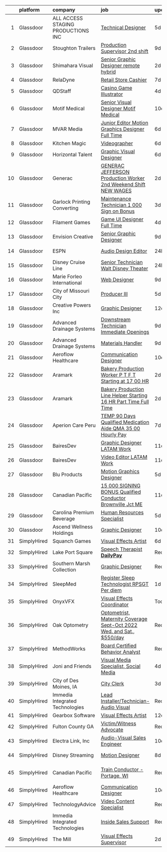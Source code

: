 

|    | platform    | company                              | job                                                                                                                                                                                                                                                                                                                                                                                                                                                                                                                                                                                                                                                                                                                                                                                                                                                                                                                                                                                                                                                                                                                                                                                                                                                                                                                                                                                                                                | update_time   | location                 |
|---:|:------------|:-------------------------------------|:-----------------------------------------------------------------------------------------------------------------------------------------------------------------------------------------------------------------------------------------------------------------------------------------------------------------------------------------------------------------------------------------------------------------------------------------------------------------------------------------------------------------------------------------------------------------------------------------------------------------------------------------------------------------------------------------------------------------------------------------------------------------------------------------------------------------------------------------------------------------------------------------------------------------------------------------------------------------------------------------------------------------------------------------------------------------------------------------------------------------------------------------------------------------------------------------------------------------------------------------------------------------------------------------------------------------------------------------------------------------------------------------------------------------------------------|:--------------|:-------------------------|
|  1 | Glassdoor   | ALL ACCESS STAGING   PRODUCTIONS INC | [Technical Designer](https://www.glassdoor.com/partner/jobListing.htm?pos=104&ao=1110586&s=58&guid=000001815bdbd01c9b46c7a926667fdc&src=GD_JOB_AD&t=SR&vt=w&ea=1&cs=1_3313460a&cb=1655103541662&jobListingId=1007923845248&cpc=BE7ED86EB2F099E4&jrtk=3-0-1g5dtnk20r0r7801-1g5dtnk2dr16n800-c15cd2ab2cf42f39--6NYlbfkN0B8i-Q52tLLmhJFBw0xp-Z8vrWSenSoSKMgZAUScF2QFMuNvwogUOAVnXVk6x4Yex56awKX8LwH87a6mlxw6hgK1cl_DIuWwPAeL8w3s6-YyhL7mohcwaTOZN3roZnGqcEn_QBQbDMl490bv-RE1Z0h1A0kFAWOdR2Ec0ax8jhN1B82yblsnwg8lvrW_0xbk8GBTPjUwlrtWAsVR6cokVXa5quBnhvGAKMssGmLAnf-6YnGTCgwFKbiVirqJlLV91WhfgJX5SpMhyTKf6VBT-f3gH0lk3XaKdvr3sj1LCkCr-_gXdYnaHy5zG4D1nbhTAL5deumL0vZ_f62JctxOCVmEIBlmUmTjPmx3gPOMfmxmwqssFEAFu2vp5LIs3lsIeE6K7vpX0Jx9LV5zJjoV2gJnWS3JRRITd-xQEaukdZjZn7scHIpFXmjY88LauDXDJ0Dps3NO3hk1NZ-EaH9bCE9cT_lIIgPLKxfz-06sNnYw0hVb-VKCtwi8oPqbmMEUi64gcxUCk_rPZGYRFTg-Dpz)                                                                                                                                                                                                                                                                                                                                                                                                                                                                                                                                                      | 5d            | Torrance, CA             |
|  2 | Glassdoor   | Stoughton Trailers                   | [Production Supervisor   2nd shift](https://www.glassdoor.com/partner/jobListing.htm?pos=108&ao=1110586&s=58&guid=000001815bdbd01c9b46c7a926667fdc&src=GD_JOB_AD&t=SR&vt=w&cs=1_bc0a1971&cb=1655103541663&jobListingId=1007917215552&cpc=A864F1C783A2F1C4&jrtk=3-0-1g5dtnk20r0r7801-1g5dtnk2dr16n800-affe851b7b2af377--6NYlbfkN0D1TJr5meDMkP3Bi33VA7OKLoXiQT1iQqpfs-Nk73zo3U99u3_wlF7qHwXX-RxWuA5ZKge7LL-7qrlS1H6AZS6Lbja8edIh8OO-v0WRRe0M4hFp6Wbz8KFazaRDd4aGezeSesn9FnQP_G41gxzKQcyRObx8kwNT10fjtONfLZUPVNwoLbelQeYvIzBKrWOH4nXtpw3yeocGa3fDkuAQ0Lm94e7ZlLlfSvvt3iLFYzSE2nl-b5D86EyTNN0DgC-Rrt0vsz53CgUMZcr537ZraObsuM_IWXwnd95ZHpbmqC0C1Qs359GvrX02LUMeyxN4AnehmCoGr_3xMFiAHi12woOfbJ9friCttg6wYc5E8NOtugzUxswRgRNC_6piqi0Z4SMJo3Ocmor4HQXfu9T5JrHEXZTOa9JNBs1WTK1yMEiZ6fUMSinfuxw1afAIhfy_SziNgBW3GNuL_Orwmn4UqrKxo8aaekjg_aAOptds9M_fgLjN3eWqSIdrgNkKaHDdr50%3D)                                                                                                                                                                                                                                                                                                                                                                                                                                                                                                                                                              | 9d            | Evansville, WI           |
|  3 | Glassdoor   | Shimahara Visual                     | [Senior Graphic Designer  remote hybrid ](https://www.glassdoor.com/partner/jobListing.htm?pos=114&ao=1110586&s=58&guid=000001815bdbd01c9b46c7a926667fdc&src=GD_JOB_AD&t=SR&vt=w&ea=1&cs=1_ff238b62&cb=1655103541664&jobListingId=1007932148296&cpc=81AAE51C33FDE227&jrtk=3-0-1g5dtnk20r0r7801-1g5dtnk2dr16n800-49a58d369f671577--6NYlbfkN0CHpSnjIPxMtekS58WZl5Olhjo2iWL5RjE_Boe0ccr3FpZkwzxCry1aE2G4nk0ZMIYr3OYl6MMsub_rg9GcZMuI314SduP9MPodmfqBol9nM-I2YtRZ8gGbJtEy9J-aDSNTB_nXGaxkMDroIVKZPam4CL4JE9C1g-ICNPx_3ttTKox0ZtUXDs_9jLA4qm5J1lcinQvGDVaGaN0wkwfAoufA70ENzVAGDMP0o_mMNr2f5m10Ccudf34NfNjtZPZ6DalR0a9q2fVOGdRRfdBqnW-ikw21lOQDrgm7Y5ZFK0xCHCBdfb-l8fST-aEh7-NNiQGHaI3aa16XMULbeDb16XrXAa3J1e5q_ElBL3IIQ0X9HwlfplwGBNkWMXIfgJ-nQLKpTVlsFK0n7q9g-LaUd22F3a8PfNPs7WP_bwpGv-qhylkKOeXMoqK31UJc7UtYprjOCZi5iWe-KFpTYVmFHNL0YhZ5u5foBPClDFCOli99TYMuKnWpBvs320id8CQEcMkTp-2vQ1KF8ghltFufi1Fi)                                                                                                                                                                                                                                                                                                                                                                                                                                                                                                                                 | 2d            | Los Angeles, CA          |
|  4 | Glassdoor   | RelaDyne                             | [Retail Store Cashier](https://www.glassdoor.com/partner/jobListing.htm?pos=118&ao=1110586&s=58&guid=000001815bdbd01c9b46c7a926667fdc&src=GD_JOB_AD&t=SR&vt=w&cs=1_1666f1a7&cb=1655103541664&jobListingId=1007918317459&cpc=451933188B21919D&jrtk=3-0-1g5dtnk20r0r7801-1g5dtnk2dr16n800-0c529a6858077a94--6NYlbfkN0A72-8lX7zhyQqvAwBLSO_TxQLukvLk7KAx6eFUkC_MtoEilPZ5_ieTAdR2Gv_Od-wSBIilmRxdKJaqxXxSDEP15OtNTGozV_tuVEXJGHwpuE_ROu7kZE6V3h0dl3j82cVYrg3DepSxsP9m81T3js9coF1pUY3XpPD3dxlOsk2Mmn1NJY8WEQzirIiuo2TtiDwx7-UWJr1jKI1R6Ii968PhbdrcEOd9ImE5srpFXczPUTt7hrBUhgOP2LcJOZe9ikgj1FLPNpR-rwZG77jO8IIF-8csanT6hqiDRJ75KfX6k4Et6jMtTB5I-632UNe69RBKt4m5BGhJlW23eWj01eem7fBxdtF-jobT1rDKbqv8fSORAVjp1TP4Vs0hCiYWp8IJaaTI82-ciX-GtYTmEzZBMgQYZSRHOHu6T-qyaOFJN7bijA7YP4h6MlhGLv_TctoxPvUGhHk80OtKyge33Q6cY8LzZhYwlqPOIgsjvxc3EzJwqegFTjW2JQI3S722-HiHZ18Emxf0A8BgIpVqDk1PPPJqV8iHJlK_UWCRmbfLxYaRpZA2lPxa)                                                                                                                                                                                                                                                                                                                                                                                                                                                                                                                         | 7d            | Delta, UT                |
|  5 | Glassdoor   | QDStaff                              | [Casino Game Illustrator](https://www.glassdoor.com/partner/jobListing.htm?pos=119&ao=1110586&s=58&guid=000001815bdbd01c9b46c7a926667fdc&src=GD_JOB_AD&t=SR&vt=w&ea=1&cs=1_079f5dd5&cb=1655103541665&jobListingId=1007925681459&cpc=FAE5E775D180B2FB&jrtk=3-0-1g5dtnk20r0r7801-1g5dtnk2dr16n800-e63c32287e53ef2b--6NYlbfkN0BK9GXDcakwdiqmeo8o-2GvkYnmPkq7xevAHdeF_847qgEqLohpJSeR2Dnm78J3U8H8O3cWcofIO70AJcWixlFJnvFYf4giE1fFFkwuS-1hvwGaV5KleI9pdBv521xfIEloftKi1RxKA_cOAC25heA2F6bp6_LjfMi_nyHahfMOHPtmaYXwDkdkO78ZlYz2M-9u8XfPevFE-IxTcMv3Azl1t2dce8BALTnIKjVPgKyoLvYn4Luiue_porIKBfWXU_WLPt13fChb4dRxmsLaqUG6PQbw_Q4YlYAhHnE6YzpPEDVCtJP3VnR9gVRIaJDMhKkwweW20XnxK0BbUwOP84cvLEbVmv-8kq401WbH9LE8rj8oadLWC1IWv1lJ2LvSaU5bgwNmc292ptmicvWngzkPo5qTt0XzHid4cRq_V-lr_YWC2Dqsr73lyeXpytV-N5B4dTudR-S_BayidxQV_So5G1iViMg7ZMre4ZgaM9PBUg%3D%3D)                                                                                                                                                                                                                                                                                                                                                                                                                                                                                                                                                                                     | 4d            | Escondido, CA            |
|  6 | Glassdoor   | Motif Medical                        | [Senior Visual Designer   Motif Medical](https://www.glassdoor.com/partner/jobListing.htm?pos=102&ao=1110586&s=58&guid=000001815bdbd01c9b46c7a926667fdc&src=GD_JOB_AD&t=SR&vt=w&ea=1&cs=1_ec31fb0a&cb=1655103541662&jobListingId=1007913880227&cpc=7EF4045EBFF25D00&jrtk=3-0-1g5dtnk20r0r7801-1g5dtnk2dr16n800-59144bfb42a1ffd4--6NYlbfkN0BZhyM__g-MJpR_k2NRwi4kLvT2eM2Ld3-Ltk3-h7qf5HdkFETVgTrfvWgcggUxq8DCFHAm5tBn5Dxcl6e3t7y3Qtqg_6tH6umGNA_J0BTz911dRN7Tpc-cenVnASCl2Q5R59ek0UCie1dTPy9KYmbtZa_hQFIy8wfu_dOXnAK-Pa_zZsrfVzvKY57K-xpwhwYwh5t6E-6gweTU5YziLQAkyqkZnUzv5fRBMpDJlwBqvAhqzT3lgvhKWR2mmSuPTWaXsykxiEaJ1LGKEwOn43APQQCu4UadHakC7GjM1MO0l8KhzCnahSUH6yW7CdIjm4_QH-ToywxcteGzjR31Z1CmcFw3H75O5LfYH6GsjVzQUWA5ZLwpWZbPSbk19NvQZhv6xZZ3q_5U6uFSbVfcfmImbEgZq-ifWiY7mTntrmjaJ5LQCfrQC1xtgRJ1chrqiJSVftS1TfVySR2Rpr1ngHz84AktHD6TK_SE7PRtC4wKWx9tEWmt4lxgWEiy3T7CGBEby2gdqzXfnoCdQ-Rx8TRrKGbalbVvH-hZnjhgIXgdfA%3D%3D)                                                                                                                                                                                                                                                                                                                                                                                                                                                                                                      | 10d           | Asheville, NC            |
|  7 | Glassdoor   | MVAR Media                           | [Junior Editor Motion Graphics Designer  Full Time ](https://www.glassdoor.com/partner/jobListing.htm?pos=107&ao=1110586&s=58&guid=000001815bdbd01c9b46c7a926667fdc&src=GD_JOB_AD&t=SR&vt=w&ea=1&cs=1_644e25d3&cb=1655103541663&jobListingId=1007920709983&cpc=C433947A107EB3A8&jrtk=3-0-1g5dtnk20r0r7801-1g5dtnk2dr16n800-94afcaee5752e65d--6NYlbfkN0DdNONLqhA8z6QrX6vw37qu8cGScUjPKwqVQr3YAsb4-1kF9zPio8EJhw9oPIyj1gNVtcJvLBTPuqm-DZjS7lwU-Tw1HXxH8BtZfEsb_z2igyIQ0PiURTAjYsoUuIvPwxw_wT6cK-5H6_o_x_47q-nZsGNWSZQrJcvRXSBO7xXcvAN-sEi_jS2_sjMFhVL_TQhwRky1q2XWCz0KXUPpXQDpMmbW0S0PZezWigLsYYwmojy6mblVd7dFzppkriKEiq3K4ncEiLU0HnclHEC1Q14AXy1MpcWmRNhQpsh419KY9ei72yF8q3ClLXJxX7YfaL8cGmjGSvbAMFpuSKaToaKSVZI7_DSdVWvZs6qW53RsAT8rHeR_xbsX52RXzTyyCht11HdsaAjhbwqU_MFkf8cANm6nhcshPhZDPr6S4hzedJo9Zti_5USp6hAkrrFHo7_H-HQLp0xIlXaWGdqDDONyTaRD3zRuK9IBp6OHdruN-SflZqU8zcCd-hN0wvrj_PtASIAtqH389KVa5JlWjYnFKRd2T3NuupaiYpXOlEVHhQ%3D%3D)                                                                                                                                                                                                                                                                                                                                                                                                                                                                                          | 6d            | Alexandria, VA           |
|  8 | Glassdoor   | Kitchen Magic                        | [Videographer](https://www.glassdoor.com/partner/jobListing.htm?pos=111&ao=1110586&s=58&guid=000001815bdbd01c9b46c7a926667fdc&src=GD_JOB_AD&t=SR&vt=w&cs=1_863bfad7&cb=1655103541663&jobListingId=1007921386867&cpc=275B60D2C545FCD5&jrtk=3-0-1g5dtnk20r0r7801-1g5dtnk2dr16n800-4a870a8254260489--6NYlbfkN0DdGVrrqTHcOLv5HRRnkNEJ0nB6_EHBIfQYiU_-7nmIdC5MlCG-h4dDn8YUp-giX0TrdnEfbDrn3VyqzfWGYIhbESYeb4eOVh7UFNNrNOMJc_fcE0iFDbdQlKpZEW0hOxY-rjJ8FMaHiihKRjKNfjO7YOVg_dZeZU6xmHErZpYLLs5N56M6ZR7NH5iFqfzdDCCYKGzi55NKzK0xlGIkz3KkuB_o-4Ja349xoZLfJc1ycrRTQx5_bm2JBs0eqloI4xHAiNPw3OT00i1yQuXhTrLGRap71Cr0O2NQKXJD4KcyJdB-TRnAttK2oimV8iCVnLhZ98h4vK6uWByfpgaq0uEXGeavSyxOA2OPIRM3aUEt1G8Jscd5-qFuHYHjEEOtJu6uaMpGoROSAv23dCt1mdLxJluYVLhdUX4MMza6QAniPBtrJB1fiK0FZAbUJOMg28vij3-6KJ2EGJ0zLtsR0QLJSRHSlFQ5bRKHknBiXfpFVA%3D%3D)                                                                                                                                                                                                                                                                                                                                                                                                                                                                                                                                                                                                     | 6d            | Nazareth, PA             |
|  9 | Glassdoor   | Horizontal Talent                    | [Graphic Visual Designer](https://www.glassdoor.com/partner/jobListing.htm?pos=112&ao=1110586&s=58&guid=000001815bdbd01c9b46c7a926667fdc&src=GD_JOB_AD&t=SR&vt=w&cs=1_23a137f3&cb=1655103541663&jobListingId=1007922061666&cpc=8507CEB59E1C6AFB&jrtk=3-0-1g5dtnk20r0r7801-1g5dtnk2dr16n800-c27b316dc7bb0d78--6NYlbfkN0DVLD0NwOQENOe9ZSCJLsOt28qZmO4545ePKxrhyheH8quYXvZ38a0yFLKpQDQrT0z21ENsDsIOgt9-2jipTyWVFXZcmFWIg5QdPLBfGNaf-UHR7HWyUJ1egoL6YhTW-Ugz454wZLma3WljDoq4YCe0WZ9afzGr50q8WnnrHs4QgAEUSZQBpVN3CDuIi78ycUKtE7zq4fT4ZLK7nY8ua9gT29TTqlQbHX9FWJwWRb-Lj4Obg7PVizvif3cYZ9TrSacKcKz6y30nZSkJwRrbgF6WpX-1vPBucK6pOiA2SR8EZRM2nAoTuWZbq--lLh0HCcQfg7XQsoPTCAZm_Ek73KhZX9hNwEhQwsQQkQ9-XyaSfCR_a6zNqGR7kZWiyH2Q1ub6AMUKeGybdEkP2W-BHwCkhj4Eihe6RQ10OHS_3FuEBqXqyxOpHfLDqxwj8s9jfTJCd87FLfybAS4p-eh3a-ADb0c3mbVt3TZ7tPdJlSOq1XyrojU28H-Oq7zP44_HQspoTsrJDX1_wobtTIGpF6spItEdmvPattk7GfmK6ZvBGRMN29OdQdqokuCobNduloTecz8kya9Ioa_KXcdbtPc9RRtYksHUXsHvqy5D_4RTeAlwdUOeRc45QXB0Y9ggw25x-qgblVdXayv8Vjs-__SABMVZEIeqWCfNNgZAYgeeg6WGcye65O7sDdkcaUdXfNPeeREj6xje9LKJ4Pq7fWs-Vc8cHwE6ZL9LleRXYbn6Pg_J8g_6Q9dLN6c-dDdk7Epv3V_3X0pd8OqS6eBEHXt8FxMqgdgP7rxHBffmo5O4GoZFWv4CLZ3Nor_8h10EQXZEsvTFXgl8WO6sScxlMukBR0p4f_odRaPOQ8bzTZ68Sko-F7w1oxfkOBH4j_2Hg4_BzWkjLtPgdwHoE4V20WCJm3BVbJSvYBd4M6fAXZZ61gwjkr9-XnIIIw1qEen-j5Ihux7Tf_3x_Ad3aNs9ROT5)                                                                                      | 6d            | Mounds View, MN          |
| 10 | Glassdoor   | Generac                              | [GENERAC JEFFERSON  Production Worker  2nd   Weekend Shift  NEW WAGES   ](https://www.glassdoor.com/partner/jobListing.htm?pos=130&ao=1110586&s=58&guid=000001815bdbd01c9b46c7a926667fdc&src=GD_JOB_AD&t=SR&vt=w&ea=1&cs=1_dd58a246&cb=1655103541666&jobListingId=1007931590459&cpc=217C45A42544DB93&jrtk=3-0-1g5dtnk20r0r7801-1g5dtnk2dr16n800-5b5772aba153216c--6NYlbfkN0Bw0ZnG8LkKPaI58QVXlpc_AAs-7T0aBLTdykCXOjDEhTLMLhqRizgSddKYBfmIvI1TmZBjHZhVE85DetL9KZ44Cb574ilwWmP_Q9s_4tEkIe5Pl_io4J53pbDJ07MPpO4Unnp31lMONcFaFFH0eXcnReItpFY0POSHU3l7gp0eG2mZ93JLOp_4v9AO7VsCuQV5wGg-HRX1bvtXGep8fTo5FyglC0Bhth08r5U-FDvovq78q8x6-MWsnqjX-dvQV2AjiLMzwQXGp-4rOvQIJhjcbDXiw32uwENVA082kCtgjFnWmSagIf_wFhdCBKJGlsg50K6DFby41QZWEp3JBCYZ1IiY48LxomaHJetV5oaM_fGqLJUzrftvI-oGYkqq1bq3Q7x8Bnyg8Kdm2f5K2sdMOBPgvwl2U4XokpwLTVh6JMB_j_aRubcQET-0g69mO0lBxnrGQZCvAjXtCUTBPKXwdTrUmRLb4uyU8OJ3EJqMq_iEemIN6vv_AMMSObqiOB79ccbao4CaTTp77VfSrI0v)                                                                                                                                                                                                                                                                                                                                                                                                                                                                                                 | 2d            | Fort Atkinson, WI        |
| 11 | Glassdoor   | Garlock Printing   Converting        | [Maintenance Technician    1 000 Sign on Bonus](https://www.glassdoor.com/partner/jobListing.htm?pos=103&ao=1110586&s=58&guid=000001815bdbd01c9b46c7a926667fdc&src=GD_JOB_AD&t=SR&vt=w&ea=1&cs=1_b6f75ceb&cb=1655103541662&jobListingId=1007929531721&cpc=4B65AD904D1B3E73&jrtk=3-0-1g5dtnk20r0r7801-1g5dtnk2dr16n800-328fef11754f1129--6NYlbfkN0CrzyQVM0gaYsUny4PV0SnBjm02SAW8pT4sNsZrBp5pgOb8yaF5gpbLAwYM2WqhgOc8PqlwdDbhABckySsQLuDGUU6trMGwS-lOTGg334XuRNHg1wkZ5bU721ZoQ7cckLjHl4fN8sTmYLxEgxN6FTcexndGfPC6JgrfmS5TKFk4ovoQ-DBvfFOlST0-e7_6xjF4QzTvAER9dgR-GBpbl54PGah3bqaZtRtv30wxNlpP61i2DbrULIcmveqWpgB94SDya-69BKtMKl4gdDUSaAdDhcSl_xFxVf09iAh5Mife_YgP6Rdbck05cF8X1xthOOb0wpvxkjT1fWUsQRdq6glqtoMlvRYkS2I_n16M7IeCUKqjDpT-mn9-vVOkpsjZzzgnD28eT6SuGC8QCjm52mmKi3NFnDmJaFafovwEG4Zjm4ODv27PYq8fC07duZphUCFUZhx67TuiyEW6ccIFtUSxpRnwfv0k-UYPGzVdr3RdB3xlHWWCFn3AIFlUkFLVQ4mD5NAEdxjXlfNEyaPDOtmVkfOePEi_-rLC4DhXUGT8CQ%3D%3D)                                                                                                                                                                                                                                                                                                                                                                                                                                                                                               | 3d            | Reno, NV                 |
| 12 | Glassdoor   | Filament Games                       | [Game UI Designer   Full Time](https://www.glassdoor.com/partner/jobListing.htm?pos=109&ao=1110586&s=58&guid=000001815bdbd01c9b46c7a926667fdc&src=GD_JOB_AD&t=SR&vt=w&ea=1&cs=1_a0b135dc&cb=1655103541663&jobListingId=1007926667899&cpc=C5F9C09AE97B3D2F&jrtk=3-0-1g5dtnk20r0r7801-1g5dtnk2dr16n800-5741f9704e3fa8b7--6NYlbfkN0CIHMGocNKd5hoXLwwKXhS247lQakt22NtwViB8HW65UO_fRUkh-j7Og1M8k5VNV9rYplI4LJe9i7ed3Kmy23rbClFjac3rCags56SL1kJCIrYQichaQUGDB8kNDj1U_zqYlK7mbJnHBhK4jTqTofAnaxL0YVR1u6q9U8_vkCS7BryN6jYcYPvTeOqMyOhWvun4gzOvKwgVx7fLn-wbOottlBNVfOhjwcs2gPSCsVFheUJqz1EIIvwtTfbkESddmmvr4riEvgu8V_q2R_BiGlvXxoF8ho5NlcUNJ-D4oX2Ho0XN7VE6s6WCC3bQbWqFtPXCQ9UunxnL0qfr_ga8XUdIg04nR-D3m8m_aPaRyMBrgxoSHgQK77jOD01f1T6UfLSPziRhVVcCPG8y7XUeQy9hR0OvJhQUl79PfQ1m3-52-SVwQwaXx_TsoSOBP5ErHc8S33Qt3SxIHg%3D%3D)                                                                                                                                                                                                                                                                                                                                                                                                                                                                                                                                                                                                                | 4d            | Madison, WI              |
| 13 | Glassdoor   | Envision Creative                    | [Senior Graphic Designer](https://www.glassdoor.com/partner/jobListing.htm?pos=105&ao=1110586&s=58&guid=000001815bdbd01c9b46c7a926667fdc&src=GD_JOB_AD&t=SR&vt=w&ea=1&cs=1_ed255985&cb=1655103541663&jobListingId=1007916389518&cpc=4C8E2822ED533607&jrtk=3-0-1g5dtnk20r0r7801-1g5dtnk2dr16n800-17da79782afb7a32--6NYlbfkN0AONdcAzbAvrtbP0IdN-rPgfI4vBVKh6KBOxqjheawOuzZP-VTiXuHAVwqYMOflijKvpHptRHPknfP-VolTeolTF573wb68MYhMUHGoj6MPcDpZiCSzQRtQeacADb-fKdsohtWKiTJcVbsZnJ9oDOOZN9Oje9_toK_PM7ZLFd_h0KxdqyDzz2w41eMMJIw5vmCvBVR_z1GlTpQu3KHcsdx5RdLv6u2CiF_4Gl2AM9-Q01QeR-kz6WVdjXWhiqU4HGEwM6_lFNgpbaBywMwDLQtm4jPS3B1hn4COfCQWmr5Q__Yuon41mPoaaoZIAB12FDxRZ2ulZL1fKujeW0wOzQb6kvkDeQV0KsBREHps0g82E8Yas06cdibU6ckZKHdn48gJaw-pM9VH2ztfew5PuhDly8BsB4vqXv_AQBS2NVCXcQbx3lGZbr_jmtMzkjBNqBfGzUGFc69sOwSbm7EU1MAsHzji6xM2LUVSUzRb_KXGsvHmyDcMJzCVvWkfvnKxEgzxsTAtjpjE8zjZVw0VKA2jAVZVkPmMKrg%3D)                                                                                                                                                                                                                                                                                                                                                                                                                                                                                                                                   | 9d            | Austin, TX               |
| 14 | Glassdoor   | ESPN                                 | [Audio Design Editor](https://www.glassdoor.com/partner/jobListing.htm?pos=110&ao=1110586&s=58&guid=000001815bdbd01c9b46c7a926667fdc&src=GD_JOB_AD&t=SR&vt=w&cs=1_6907c2a2&cb=1655103541663&jobListingId=1007934360551&cpc=FAE5E775D180B2FB&jrtk=3-0-1g5dtnk20r0r7801-1g5dtnk2dr16n800-dd6accb6a037c9e7--6NYlbfkN0DAFTyt7pbDCC2JPO79CSdi1dIb81yjczP5qsKcZIxgiYm3-7g-689Ur9xqU8QiYHVjsDsUHp-TysPUHOAj3GnMhdEyXGBAaT51xTTF0ew0k5Ub5kc0-WANF-hrYFiykXU8EJQ-XQMNcsF0MqafbYRYXOJeWoTQ7i7BnSygkXHxr2hPLYrqGi4lPed9VRlzJvidhINM1Ax2wQv6b2DjQgzJofa_WgVEeox_QT3Z4fpHUG2ltiM6dZ69uEBL3l4ygY2NUFWTzjpE3DGZmGiTl1TlsID3dYzBOU2xM4usdODQFGwgiLEETymXxgOrgoHjXt5RWI-ekrzz3eFyUsbAPB23aNGxNSWp8pLIOywrfnOOiTxPUcy9uh6INKnaRGcxxPJAgSTx_dkG3hKVaItEVTSZVOdl_TxkT2CWcLMgW77fFI5GSXoMPIvCDlEsbImgoKs8oLkOM3qSZw%3D%3D)                                                                                                                                                                                                                                                                                                                                                                                                                                                                                                                                                                                                                              | 24h           | New Milford, CT          |
| 15 | Glassdoor   | Disney Cruise Line                   | [Senior Technician Walt Disney Theater](https://www.glassdoor.com/partner/jobListing.htm?pos=127&ao=1110586&s=58&guid=000001815bdbd01c9b46c7a926667fdc&src=GD_JOB_AD&t=SR&vt=w&cs=1_2da83521&cb=1655103541666&jobListingId=1007934364727&cpc=654405A9B1E0A9F5&jrtk=3-0-1g5dtnk20r0r7801-1g5dtnk2dr16n800-6e63b7e033b4028b--6NYlbfkN0DAFTyt7pbDCC2JPO79CSdi1dIb81yjczP5qsKcZIxgiRyLHdwXnwFjkz3iXnUKDe07kXCsUZkgluwHarozuMe7fzHAVQh4VS_oRbV51IVWv6cu_YPfq2fmnwKyv4IgdfoINpfyKhZ3NfNoQqiUDNMZ2cu4PDu2RbYa5Bvil5E7wT2sPhkwI0ycMi07iwxtkepLJUV9Woj9Y9gosdO3QVf8sEj72dcEbfzBOdjBrM8fOofbhsOEimyfS-XlWjPXYTKy5wcJGmU7d7x2P3mz5oojXdkev9RjPQYpJB0JZEDczozuRcoSeD_lXY0kfitPPPDcPuyPzIqEph2W8eOmYXt0X86_uyJYLGeuNOSUX1knZKFUgRcGso0hSp3ZboujSqqEKLczGWujeEMVA30K31MKFb0QRSmEQgNDEi8WHdiSED7_WsrWqAj4)                                                                                                                                                                                                                                                                                                                                                                                                                                                                                                                                                                                                                                        | 24h           | Surfside, FL             |
| 16 | Glassdoor   | Marie Forleo International           | [Web Designer](https://www.glassdoor.com/partner/jobListing.htm?pos=115&ao=1110586&s=58&guid=000001815bdbd01c9b46c7a926667fdc&src=GD_JOB_AD&t=SR&vt=w&ea=1&cs=1_3fa62be0&cb=1655103541664&jobListingId=1007916283261&cpc=9C2286EA3771AAF6&jrtk=3-0-1g5dtnk20r0r7801-1g5dtnk2dr16n800-a431f5d2a1b7c4ee--6NYlbfkN0AqZDkx-m1zqulF81xMSZcJTWFEThc8jDvNB3qzXnif1ITyr8PUL2rKgSPydsmG3JHC7xTA-C2Hg35JU9U2-Tf2ZItmI1rjEE0l3dXMQOAAdOvdES74SB6ji38gii_DUZ_fZ-inw0KZDjw5n9Nn-mG6P7FSJ2ikH0SadDT-0lHciMu_PsRCBgTsGXdlsK1MlwGZiMGLyim2dE4N-oF28Y6ubQGlP2hoOob8K-KVIIp5k4l3dzY38tUSYnmgL0Rp9mqHHtW4qDJJTe2wfwthFqffQwHGoYZez92HbkP8gG-yNq46uhnS4u9idJJFy5iZ86-tZX-eh2e-sQX9TOODN-ngNHqCQkvXxYDyNV1TPE4ZJVSZKDaFtQFVUqQZuvsq9XvXBdZ7ghp4_2F4QMrzjCKYNKRhAhr7aF49G4UFWH5b2WRrCkQprvwp2bPtw5WITAljy8MhkFU_MvFZG4mpmX6fKaZM4yOmbkb9lzZMImbERDqJpQZAj9qM)                                                                                                                                                                                                                                                                                                                                                                                                                                                                                                                                                                                            | 9d            | Remote                   |
| 17 | Glassdoor   | City of Missouri City                | [Producer III](https://www.glassdoor.com/partner/jobListing.htm?pos=124&ao=1110586&s=58&guid=000001815bdbd01c9b46c7a926667fdc&src=GD_JOB_AD&t=SR&vt=w&cs=1_47e5a854&cb=1655103541665&jobListingId=1007923874960&cpc=44CD5376B8534B8F&jrtk=3-0-1g5dtnk20r0r7801-1g5dtnk2dr16n800-0a1dda72e179e305--6NYlbfkN0AC6SQMfAkHCondRquBNcE2ntt1snCy3fyoZRReqai0Obt-_JezR4xXxHUUNA2G6wQqio9OW3FarE-2fA9WyEeqTH68zgHPZ3R5C5pZeef3bxLonwksRM5dN266zNOGfy9lfFjsoNy6XFYlrsn0LQ4xelLqMLYgJCPF5YiYOO6IOsInBqJGVuwB3cwTauN_k9RS4-nrCPR8jaiR0ABLOImnBrgfmNF0BhzZunXBo0lCGbr94yp7wvUzSD8Hqyovhdqcxx0HmHwAI0Q2L2BboDmDaaHt4RSsoV1zlKPm5aEvrBf0NfR3knIFatOda7l066Nz-h4bqBuD9P-zHx_isZCk7GHsxsnrJc9_FHt73y2jFsbwW1sZ7ugwPlH82AemQA8LSMO1QCrF2Mt47mhdMGtQYi8Dzs7qzF7VXoRK2VIU-4zHxf_gMWO3Hi5Jr726DiHZ5-Lp-UBaOx7gqWcWcm_oOJ2g4A1cK2gJph10tN8560v7vGuCpKLvRP2Y6VQvF8VF0GiXBbku0HrKRwtEiyEvOjYXxyH7Iql7oyqAjaZ0xsRkHTjn1jEtRpHBzg5Q2fMe0ui2Md9CNpat1MrlDS0ZxPS9dtBBjoOwjd7J-I0HDY8vulqVGB0hm1caTIUXpRLM3wsV8herXgr7mEWSBmFi4xn58VPV5XuNvnJ391JHEJAJZdyXNy5jIkGqAfBgXtr1DASArGsstIEC8hzWA8_k48Tb8nNdgcgcGtJ4w5cOIQGx9242K0GUGOm245fvEsfrNeR0hoioe5IzGcYN_z3gxwBnoxwDC2Fwz1Y8wQcxZGQJKbO3thTZ2L3k-sy1fhum5Ug_JAZHiGtdY56ws_ZKTsnc9QhKqTnNS6n4M-mT9qimGh37ahfYJswnVWfne1_GUyDQrwB9EmBGey96U8Wh9sX3-DogPI5i-73RYYWncNMAQKeQykgXp514zS6ZGq0JNr9j8IrJTJaz3EQdCyf2q3LwAZ85LjAFmXQlDWipd-kI_lCO8ZKCdv2j_L9sKEdMDgpd5wn8vZ8vmSarI6rVJVmRRpmVm-aUDnAVErf4iiNQj6Pmrwar) | 5d            | Missouri City, TX        |
| 18 | Glassdoor   | Creative Powers  Inc                 | [Graphic Designer](https://www.glassdoor.com/partner/jobListing.htm?pos=122&ao=1110586&s=58&guid=000001815bdbd01c9b46c7a926667fdc&src=GD_JOB_AD&t=SR&vt=w&ea=1&cs=1_dbde2a1a&cb=1655103541665&jobListingId=1007905391283&cpc=6BF42D0955AE9A34&jrtk=3-0-1g5dtnk20r0r7801-1g5dtnk2dr16n800-ba70ebf6dfcbfd06--6NYlbfkN0DZ6VrpkswEm3tf_dGCKfdgnPhLVWxXFn-LUmfvuvCcjBTCsYk2frmrt5lu-Kyw3Ped66cOZNyIZIy8ZSK0h4YlnKZnqGP98OzGQAfDIpgLBiwepUlr6F6Kexh-nljJNyKrdBCECAcpPPh5NxUxUPAR7_R0AKfAe7jncLqEVf2w1W7MFdvL7XIj_xMJIX6sL8K-_GJpqanG2eTH5CIVfOJCd_8nn21Hrtld5B0d406UAV8m0pUipGbS8Sd_N_0d6s43qcb4NexPQTajhfzkj5v5BJ9DdR8aGs8ixnOlMPXYl1Hxp3NjKHoHu9YFPF68vyh1CjWwNrHNFAarKiqYAg3MlmANaSxqGFu4oEqdbKWUijWggv5YdODocpsC7vHtPMNZ8EekU9ESo9pzlcs9knkKs15FDQk0mslNOpFUytMTPqWw3mKDgoJ3puq7q0Hyz_Z2vVKkRL7i_smoGSu6wkeB7TmuvbCUIMk0UR00Oj2DYouIlV-ns0vN)                                                                                                                                                                                                                                                                                                                                                                                                                                                                                                                                                                                        | 12d           | Glenview, IL             |
| 19 | Glassdoor   | Advanced Drainage Systems            | [Downstream Technician   Immediate Openings ](https://www.glassdoor.com/partner/jobListing.htm?pos=117&ao=1110586&s=58&guid=000001815bdbd01c9b46c7a926667fdc&src=GD_JOB_AD&t=SR&vt=w&ea=1&cs=1_04951603&cb=1655103541664&jobListingId=1007916804765&cpc=412D8C26869823CD&jrtk=3-0-1g5dtnk20r0r7801-1g5dtnk2dr16n800-d11835bdf057c433--6NYlbfkN0AfGgGWXkGulFxTi1jEdQ6HSFOWeXz4F5c6rZubk9ceUUeFJB59SLREn5XYARqhm_H8Eje8QvJSiYw_VwprsOaboxKvcW76MLharJt-AgGurnbLfv3Z14SDTubgMr0ptwu8UGdsbFDkexYi2ZMhV675RGXm02P7EwI4sa45l1phSA0kMhUckGOpYxErY8gcRRyC6fCdCEbPLQpLpF96NQPzOCfuZSt7TKk2g4oGeVFKa4IoaFZLAhfX8QC80TrZchmzc4TLhknQq1O2j_T-Udik90S1jGe6qRh7Li6JIvKMQ7bova5f-T3_FXAoRLhKNWlH6Posg9x2HmGxabjf1elRhWoUbirai500KvvnzSjbQSE_wfOP1V9GBmVTIBNRWi7SYExsrqnRcdtfpd9Kbyf7CS2C6RgmApck_9DZuYajRdhqo3px6-mK0p76iWwxKxlz8TIYXku7zXNQTm5NpshiY9EQphCnwXLFlAsuPvIg3sNv9kP0vlYTZazN87EbAQROBMF9_sM8WZAdmmhBOFMIwCww1lkT7MSzRZzm8hvtO4aSgfPoFvY58CAyQOsotkI%3D)                                                                                                                                                                                                                                                                                                                                                                                                                                                                               | 9d            | Hempstead, TX            |
| 20 | Glassdoor   | Advanced Drainage Systems            | [Materials Handler](https://www.glassdoor.com/partner/jobListing.htm?pos=129&ao=1110586&s=58&guid=000001815bdbd01c9b46c7a926667fdc&src=GD_JOB_AD&t=SR&vt=w&ea=1&cs=1_994c8be6&cb=1655103541666&jobListingId=1007916811749&cpc=AE9F6614D4EC1B58&jrtk=3-0-1g5dtnk20r0r7801-1g5dtnk2dr16n800-51653e5ef7c07079--6NYlbfkN0AfGgGWXkGulFxTi1jEdQ6HSFOWeXz4F5c6rZubk9ceUUeFJB59SLREQ5MSXXq9qGMQ0iTsVVfCEmdYMbffigl8jhdNhO_wJcsaVzcsgRMhG1t7zqV8XBpql1UR1sf3VaEj88-RwsdnjtEnGxEjnbufQ2fBGw-hhV6mzlD0YpsDD8NtVflyzrfP7fmnAII-oxsbZjj7eQc4PVZcvHqYDhZylYbXMppAqSd4Ya-tvqXbisMA818N6di7IXriR1H9ihAnox9tNaT8sN-Ugjd75MigTtm2Oc4ufrO7ES7my5LtBIrjYOTRduLLZMljSzyKErcBSIklRn4kZB2Z0ikwNregy85mo5_rO4l-n_WSAapHtTAsrYhBG77m45Io8DDc7TgLfv3E1v27HMvVNzOXDEjo1Sy6iLBKXcl3EPK5o7UQCm8qkTDUDuE3PdAcB66kC0qnuRYmHf18UoFMNmwoJXXB3ax-JcEv-u0gJa_WD_h5kHmFyIZG-HM0kprbeajDMvUfsbZ-mzF9pcXjLKek-uV3negt_uIne4g%3D)                                                                                                                                                                                                                                                                                                                                                                                                                                                                                                                                         | 9d            | Harrisonville, MO        |
| 21 | Glassdoor   | Aeroflow Healthcare                  | [Communication Designer](https://www.glassdoor.com/partner/jobListing.htm?pos=113&ao=1110586&s=58&guid=000001815bdbd01c9b46c7a926667fdc&src=GD_JOB_AD&t=SR&vt=w&ea=1&cs=1_9497a9b3&cb=1655103541664&jobListingId=1007913880234&cpc=632C08DE5A4EA969&jrtk=3-0-1g5dtnk20r0r7801-1g5dtnk2dr16n800-ad66dd93184e9786--6NYlbfkN0BZhyM__g-MJpR_k2NRwi4kLvT2eM2Ld3-Ltk3-h7qf5HdkFETVgTrf-wFUJ4CQOHGlfFGYv3LMdO-Iy3q8edXKFDpZS0A3OnQT0V6qRAeX6lb2qaZLZotqLq33d_M8l3omIIttmqK84oLReGGaxCFXwGOzyxP3tFUuaseYQKknFzkubVBdxEkxdKDqcUGAUK5Qt1lyY8XbZddt_DFZgfBSlD0r8Nxyk6IFWaUtJZx0BIE8yo2sy7a62RLUgQAmy2MsBO9dWhzgK9n-tOrWo7xvzyPbZ1i1ovz2meYJuLOfboZrs47n36oCnvZ7jfaHR4Ok6-miKgDwGFOytgEEC9eZDXAgra4ySYHDCQGCfMzbORvx-L64VvI20S_IHLXm54fEjP4tQq15pZlhqlOtFoSx2uP5yPwDlT937NRPAwo5VsQt7miiYkXP0qOMuucuCi93RuKw7aohdsh7iZyvdcW0KlcaZjtHYELsa6sOPS9j_XO6S4diWL4ZYMgkrZrZQBAf92fgm3268Suefi458U6K)                                                                                                                                                                                                                                                                                                                                                                                                                                                                                                                                                  | 10d           | Asheville, NC            |
| 22 | Glassdoor   | Aramark                              | [Bakery Production Worker  P T   F T    Starting at  17 00 HR ](https://www.glassdoor.com/partner/jobListing.htm?pos=123&ao=1110586&s=58&guid=000001815bdbd01c9b46c7a926667fdc&src=GD_JOB_AD&t=SR&vt=w&ea=1&cs=1_229c8356&cb=1655103541666&jobListingId=1007931403247&cpc=334ABAF5D42DC775&jrtk=3-0-1g5dtnk20r0r7801-1g5dtnk2dr16n800-83d390cc82495520--6NYlbfkN0Afi8hlyjXcFcTRB67AhKDs9_JHq9Ijljmoye2yl5v1h5rHJ2D5RTo7IpyjE3pnsNMuB4TOLDs1Lq6ogRtkM8kEgV7DDIghIseAKh4nprPuNqf7sXovGPFveoiGz2tmswXe6zfHZ5VImWaW31AEN6fOLTqytEUu1l6sJ0JKggliDfCG6HuMdyM-ZszzaeqI7e98ywkhoPFwyAuI4tOOUCVjA3X7_xgKjoPDkQeoLHJPx7npGoC2mlvKkh8eLGdPUHNt-ZNgL4Xq9xy7DF0BunKrr09LH4Xhf5kCnsNxDCUTr-J-k22tDECj_l7CwlPQndMpqqvbjIqaiESPMedHBeVE83dUskhj6jYhpCeNUw69hs4qNckFsG6yxuISb9KnEEWpu-qpV4LLm71O3E4onU_-LkgsujKh7kZhY6jq6xSsuz5-CwmWtjF-ux9GDyFAC7txSVK_0VkgQG3clhvptvU4hIVWFdXz8yX-5boIzTgGO7MCv3iQTAoeQXBUv4CsbhSd76aJQi3ZkoubEE27glLG)                                                                                                                                                                                                                                                                                                                                                                                                                                                                                                           | 2d            | Crossville, TN           |
| 23 | Glassdoor   | Aramark                              | [Bakery Production Line Helper  Starting    16 HR   Part Time   Full Time ](https://www.glassdoor.com/partner/jobListing.htm?pos=121&ao=1110586&s=58&guid=000001815bdbd01c9b46c7a926667fdc&src=GD_JOB_AD&t=SR&vt=w&ea=1&cs=1_2ae1327c&cb=1655103541665&jobListingId=1007931423248&cpc=654405A9B1E0A9F5&jrtk=3-0-1g5dtnk20r0r7801-1g5dtnk2dr16n800-3fbe7de12ec2440c--6NYlbfkN0Afi8hlyjXcFcTRB67AhKDs9_JHq9Ijljmoye2yl5v1h5rHJ2D5RTo7KoqeWEhWdWYddYUk9eK6du_v4309v1-MgAZRN_6eK3OS8K-3ueU71qpv6Abuzf6VrNKzPyl4iIsZWEaaF3DwKKdLtMLCxtB_t-ZlTinUs45gz6dRf-SJPNYUuGicCcUmGaGjJe5yZZQX_p9ov-eERQpyr6zyXQ26WQxgYXN9NaCstacy7rij5mMikXcwfUshEOboPxiXm-CA-6FAomUNk7LslQbzTsbL3QjgRbBH1OlUPl_VpueojCqRxBitYaUhtarvSg9rb_Ky9I90XA76bAiBJ8WNyT8gVIYWwwBmYYpMkuj2VRXtC_i-qhePOO1OiHJ1FEjyCGDWCOkHT0btf7I-jzaC5tqM5DR1Uo-mpO047Wxwe68wibc2lsc-MYEvmLogMEobjF4W4UvGv5ydaCm5JvDLNfgHxe17NEnS8qXqY9tYBl58rhFgVJFN7e8KXx_Gg-Gq41Jv7WROhUF4Sa-c6hdOExMH)                                                                                                                                                                                                                                                                                                                                                                                                                                                                                               | 2d            | London, KY               |
| 24 | Glassdoor   | Aperion Care Peru                    | [TEMP  90 Days  Qualified Medication Aide  QMA    35 00 Hourly Pay  ](https://www.glassdoor.com/partner/jobListing.htm?pos=120&ao=1110586&s=58&guid=000001815bdbd01c9b46c7a926667fdc&src=GD_JOB_AD&t=SR&vt=w&ea=1&cs=1_0f05d333&cb=1655103541665&jobListingId=1007919095840&cpc=D910AC0D9B8C6152&jrtk=3-0-1g5dtnk20r0r7801-1g5dtnk2dr16n800-062ad0b4cbc85194--6NYlbfkN0A-aPjvG8Uk0ciTWEqCU0zylqGv4g48kDYvAb9F-lGhlfJruFsa4Go12jLY83P9UTQGuJfVSZo3MJWlsGU-5mmWtLA5K5x_AhMAXz3g8g_FPTvjRn_emeYXuwtc7JKLUU_fsQM6HHzW6xo7DKj2HiTh2vGa80b_Kb5JxH7AQ7bK6RKzmzs1w0s8PLSYRUEPh2kfSYBnUkcsdgxJUzlTfmlel651_Vu4YPguez9FwgKoORnLqIJTc3jnXO8FJRfXA2XL-PukcqYjozLzHxdpyNggG-v1A4gimqq41-A52XJ7H77fmJmwXJr0FK-GVX4gmZDh_x0xLkgLOGC0U_IwzTFVZSbC2zlnnanwZjQDsjPwQ4pkuOg-j5LqgMd2uZrSgS0hFOrlpdzRTlheP7Me4s2YtCePZg8nR3OoF1cqwvBZ-FiySWgGcUyimmE0wN8YXTy_idYCjrmwVPlTS9xCy4vUJRHZ4QHpwzebBTM7ebhDsEATQ4zlYZZWwyHjLbSwoT1NNzQz39hnGmysLe0fwWTIc2KYTokX23GXNHUx30LdGJDMjbwKR8Ov4DYjQ2UR_Vvhovpg5pAwFIN898-GXKbIiUPCqoJWw0M%3D)                                                                                                                                                                                                                                                                                                                                                                                                                       | 7d            | Peru, IN                 |
| 25 | Glassdoor   | BairesDev                            | [Graphic Designer  LATAM  Work](https://www.glassdoor.com/partner/jobListing.htm?pos=116&ao=1110586&s=58&guid=000001815bdbd01c9b46c7a926667fdc&src=GD_JOB_AD&t=SR&vt=w&cs=1_69d193fe&cb=1655103541664&jobListingId=1007909606870&cpc=334ABAF5D42DC775&jrtk=3-0-1g5dtnk20r0r7801-1g5dtnk2dr16n800-6e824d0ec6b315c5--6NYlbfkN0BfEGkshao4EhrCCf7LYqKO8VNtf9vkQrewuI3DmTR_-FNjQOZq6FDCm1wcPTrdsPdLSKzVEygOApq72fsDkHD1JO8qXoNlZRCjiiEmgaHs8VQHP8mjQ_IyqmJcAZTGiB5MTfkrLXwDdQklgouhZigDHk4Ewi9YYAF00Cnzsk3jTPa3i4FPVrE2UhEXzva5icmOyGg_7Y9P0aUsv4awMnHwJZBkI8VdMehJLjbZUwViGjjyAqCPKIJ0t7n7hXYN_NcHCbcrKw5nXuXnAK2pLIfR9Mb1hWXg9DH5s2Tu0vXnOTcCM78l0Sy9ct6bU0x3sO0M-JptTBa2AO3EhzrDUokun9op1MUeG9NYwTnUuALvftp3OtIXbAHc_3B2LNfuaL0W6mnRaa1CQJnxyTvXhLNnhUNvtGqmwqW5TDegkMR46HhXgRYJAndgvoCcSEbwWXwwArVZ4uRyLbXK3DaaT7FFy1D2YAOlhMUTypk_pkL99EqoRN08rbXVtZy2ugwQkJgKzO64UA7hDfaN3iKxFcb_sxWOFBDsjdfPeGMsCbr7PhcpREnXV0yCx5YmgZRHTYJ2hGZyotG6p1FApCX0g_dy)                                                                                                                                                                                                                                                                                                                                                                                                                                                                                | 11d           | Colon, PA                |
| 26 | Glassdoor   | BairesDev                            | [Video Editor  LATAM  Work](https://www.glassdoor.com/partner/jobListing.htm?pos=125&ao=1110586&s=58&guid=000001815bdbd01c9b46c7a926667fdc&src=GD_JOB_AD&t=SR&vt=w&cs=1_49f9462f&cb=1655103541665&jobListingId=1007909611052&cpc=334ABAF5D42DC775&jrtk=3-0-1g5dtnk20r0r7801-1g5dtnk2dr16n800-373c869631705eb7--6NYlbfkN0BfEGkshao4EhrCCf7LYqKO8VNtf9vkQrewuI3DmTR_-FNjQOZq6FDCm1wcPTrdsPdLSKzVEygOAmu1GQxV__CQdr05Fk4Tu5W7I0DINoPDbdl2qrDA5UJ3WWXGBzgeIMKM9Ukrf4-LnEZ9oFlBC6_LsqnAhgMhr6X51GBkZPxGsLe0_yT7YttonqJglp4VB_Z_PD7pabBXtJnesQQGOlL6VVDMuQTcy0Mc9urZwd1RkeDEBM2fI0YVen4LCtK-s0uW7i2iw7k5gv1-gKumj8xn6vrRrrM1VoRJTC1wAXbEHVJo61WnItd7cUvGENlR-M-0nOXizZnyK1aRYHmo2KJ_lM0D1F5vDbScGs3De-Xluhah6AqMznG-EkaMf8x13iYCp-bQ9dNb1v-OlqwSbA9Q8PiN-31P6TCGAoCjwL5EgIJ_YjaBj1fLuDx0Z-XoyaTUxunDsmzarf9PSeuXiV19gw6vtNSP5KRMy_jg8uN5Lxd4ge9Y5i1BudChIUWesxft6ZLRXlyQcseLWQaPoBwEjGGtXUyy9PQiJjgy5t7GFrV2TL1l7707a3zlIVwa2NKP0MFFQJe8VUSmQaZXBcfD)                                                                                                                                                                                                                                                                                                                                                                                                                                                                                    | 11d           | Colon, PA                |
| 27 | Glassdoor   | Blu Products                         | [Motion Graphics Designer](https://www.glassdoor.com/partner/jobListing.htm?pos=106&ao=1110586&s=58&guid=000001815bdbd01c9b46c7a926667fdc&src=GD_JOB_AD&t=SR&vt=w&ea=1&cs=1_e506e6c2&cb=1655103541663&jobListingId=1007924040836&cpc=BF2D99A98B89D842&jrtk=3-0-1g5dtnk20r0r7801-1g5dtnk2dr16n800-e9903e5097b1b375--6NYlbfkN0AtR68e5gWpPxoovZgA7Udo-dcymoK0NpHFMpIgh7LYz_jF4aY_SHIfCGlvochyQXgY0Pibwf8bqjQoGS_h-Lv9DlK_kQHDrBB58b_-cIgKf-2-ULv7gMWdJF2YjW4QCNaCKEqIVP8JaKlArWGFmsOJCStR8GIJjde4NCfctuADRHn7eGyHZJ0LJ1yT0M07lhPVri-P96Roynb2HEWJNxx3RllG_KfPhD_RcqY2zuJhCSyJu1a2ck0k8wZt9wkO_FOwlcVmcbP55mDyhY_AFWjxgjRH-BlE6Lk9br0If6IlJznjFDPzW7LRJzd2o0X7JzxI26RdBLP4SS61ciBT2moYlgaafE76S7dhwoG41x3FvyyWJ2K9F0fhPvadMzOFP-4V_HViUh5hxeaYBhc5G4GPwxn1hccvN3SFoXjvuNHrlXT2qRp9Ei1Vw4XIzeo8Z-Ym5VGeQqiBcc9h64cv69B1syNPXdapLjipZ6joUKLSLFihc1KSxCmVrZov_UGhrTWBs9_TbCHXwg%3D%3D)                                                                                                                                                                                                                                                                                                                                                                                                                                                                                                                                                    | 5d            | Miami, FL                |
| 28 | Glassdoor   | Canadian Pacific                     | [ 15 000 SIGNING BONUS   Qualified Conductor   Brownville Jct  ME](https://www.glassdoor.com/partner/jobListing.htm?pos=101&ao=1110586&s=58&guid=000001815bdbd01c9b46c7a926667fdc&src=GD_JOB_AD&t=SR&vt=w&cs=1_f5d10c6d&cb=1655103541662&jobListingId=1007910211581&cpc=5B34AA09666F578B&jrtk=3-0-1g5dtnk20r0r7801-1g5dtnk2dr16n800-7a6d889294f2de94--6NYlbfkN0DE0TlGCUyT59J9S6XYJi8PVlJmtLBsU6BTeRR8-_eQvJbBuNF2yEoGXyMIJLA_H8N7pzZhYJblrDkAG9nYTwekSMIvPo4YWKNZ9N3DBYFV_oqJOclEHf6ca-ELeyyAr7xSch83ktcnByLwu9HRjF-ox0flKnnCkO5zpyq0k87M2zDZHFyejEI-eEtx9o30XVkIZ-wfkba0QI07llcYuWdVs6ylgHvf2VpZa83FLaa5K7A_zNqgg87ZZAb2snt8LXnVH6Ymp2wg7_FADpS0zqS7b9sBomPiOd_Pod6SAMyeD4LiPawKrPW7Poo2N9jKljAj-jo_HNHJYqg_dsr6saZScJWfNVCyjovObTj1Q0lWqTxBfRkR0mGceG8ADM2HG4gIfhEYyRgcJSkuu0BW-A1zGoF_hXiuCP8fjkI6Kr-qJ2_IJNrWb0SfO7TBwYYwNqYdo6jzr0zHFiKmRuUN2yrIWcuSHUikxRxyqorubcd4ilziJeN7e-TdkRfJSAgCbryy9PuIt2gVPZk8CdCNhsZ5SLN8RSyPB4VowhlAgtahhJVZv0kVtgCVp3DkhgqLXdxF9DJLrQVfduydQOXh3wANDFZ0WLohdGyTuTd12zciu_wKH0tTGa-bWe5wP1jnqSk%3D)                                                                                                                                                                                                                                                                                                                                                                                               | 11d           | Brownville, ME           |
| 29 | Glassdoor   | Carolina Premium Beverage            | [Human Resources Specialist](https://www.glassdoor.com/partner/jobListing.htm?pos=126&ao=1110586&s=58&guid=000001815bdbd01c9b46c7a926667fdc&src=GD_JOB_AD&t=SR&vt=w&ea=1&cs=1_7a130663&cb=1655103541666&jobListingId=1007923458134&cpc=39A4E8CE329AB187&jrtk=3-0-1g5dtnk20r0r7801-1g5dtnk2dr16n800-56d42dec1f1d9d2a--6NYlbfkN0B_FALIXLdMBr2853T2nO2KRFt24G_4D7vzFrshfKarCgDxYTavIOQKnHtKaWICSjfvETMSmxRus7pMoIXCuHNmvm5oF3lsTe8SLiXALpTm2RiGRJCEAX819ylpg3wI3ha0F2oFfWb2Z-9q3Wx9RhasVTTPjjf6QDlS8xNZWV8eusuiqSb1GmC6sFXWhOGZsUj42XUENSEv95vhRZuaXC1qMNETl3qqDelV1Yzt6GKTH5hTbEl5a5fICewgUrFB3aHDp5ncu8OUECGt6SBglXYtYDo1AqPQbtIz9vHPuW5TUWWfIjX9uRuS5d5D8iBfuFIq8RkUuD9AJWCPKHLP2xaoJOR7m6Onek2UGtbHeu_hZovz3BXk5ys2uprtpGH80-dhJ2t-lIGaAfXRsBIU7EcKFyTI_xuUcnK9zqj4WghMObwbJJO1FyVpkjNaKRgqz2JK82b2buPMoIY5i16rAIzLFXPjdqr1emN59IrrvdSAORrXY1yAnNESFxD5NDXPCu7_JW0aymE-wg%3D%3D)                                                                                                                                                                                                                                                                                                                                                                                                                                                                                                                                                  | 5d            | Greensboro, NC           |
| 30 | Glassdoor   | Ascend Wellness Holdings             | [Graphic Designer](https://www.glassdoor.com/partner/jobListing.htm?pos=128&ao=1110586&s=58&guid=000001815bdbd01c9b46c7a926667fdc&src=GD_JOB_AD&t=SR&vt=w&ea=1&cs=1_77430863&cb=1655103541666&jobListingId=1007914545101&cpc=8795CF9063CD573D&jrtk=3-0-1g5dtnk20r0r7801-1g5dtnk2dr16n800-e16218baa5d94089--6NYlbfkN0CVUTBBNlOwpdtWOPFYC3s08jsBYuK9u-_RiR5TnLldgc4ovQF-L6uXOzLJbdqJmt_1wfyq0kXEKPOEkcwFonKWaFwe2mf0FcIkedOnI0UaOPZQEPzTFN80gsjZHyqkrsJS3K9gJ64mfh2H_R4MzfLgT-7RHriZTH4c5-x5zW62bJkBoEC020_A3K81YBsg9bk6H-YEgjqA5L1oYMUlH4qaB5W44ZXFXja0Tpwh4Q__gulKfKQ7tfx2LScv236oc8tys_cgxT_I6aefb5SemPEur8LZnLWQqKednCGduY-aiYY7EnqW113OCu1i_yxToMnRpwb4BSYl9MNVpf7t99jQKulaCtSe2yb2RmkMazxkocFXjZl65AQXB2FyghCtB4KPH_PojP6fgdbcx_B38aJ9I7h1wYyvjlM1FZ1l-HyS6P-KDHO7y0B6y670pcMCeLiY758EUYj1OMztkXWoXHphV6Zf_bIu90yDSVGRMfRFTwNCXWv5ZWs5oBY3gYsf8wn0renkjdIEP0M_3yc2kJ7Z_riCs-lnXKAxoIvDlkeyxGmeejUOVVT3Wnofyx-ZaxU%3D)                                                                                                                                                                                                                                                                                                                                                                                                                                                                                                          | 10d           | Remote                   |
| 31 | SimplyHired | Squanch Games                        | [Visual Effects Artist](https://www.simplyhired.com/job/41SoUN8DacXQOpR0TK06qhC5UT0YBcmNs9YqDq7OLozCo9n0-z7HPg?q=visual+effects)                                                                                                                                                                                                                                                                                                                                                                                                                                                                                                                                                                                                                                                                                                                                                                                                                                                                                                                                                                                                                                                                                                                                                                                                                                                                                                   | 6d            | Remote                   |
| 32 | SimplyHired | Lake Port Square                     | [Speech Therapist **DailyPay**](https://www.simplyhired.com/job/UnbmGA5ask0d3rqUECA3Vus0b1qHb1rsdbo-W4HeVzi_DQ2TQoAJ7Q?q=visual+effects)                                                                                                                                                                                                                                                                                                                                                                                                                                                                                                                                                                                                                                                                                                                                                                                                                                                                                                                                                                                                                                                                                                                                                                                                                                                                                           | Recently      | Leesburg, FL             |
| 33 | SimplyHired | Southern Marsh Collection            | [Graphic Designer](https://www.simplyhired.com/job/BGGes-6xxGWB8OguqaXt-O-Q1LcM7QfHrW5DBHBydl0cWomsIZf3-w?q=visual+effects)                                                                                                                                                                                                                                                                                                                                                                                                                                                                                                                                                                                                                                                                                                                                                                                                                                                                                                                                                                                                                                                                                                                                                                                                                                                                                                        | Recently      | Baton Rouge, LA          |
| 34 | SimplyHired | SleepMed                             | [Register Sleep Technologist RPSGT Per diem](https://www.simplyhired.com/job/b9fXj4EHuCPVI_Uw4k2ZPmlBxOU6M4MLOfoSlRgQdycjqvKXMwuFug?q=visual+effects)                                                                                                                                                                                                                                                                                                                                                                                                                                                                                                                                                                                                                                                                                                                                                                                                                                                                                                                                                                                                                                                                                                                                                                                                                                                                              | 1d            | Poplar Bluff, MO         |
| 35 | SimplyHired | OnyxVFX                              | [Visual Effects Coordinator](https://www.simplyhired.com/job/hag1KwO9yqVEg0fM60-D_qyUolc4iI2DmS8DNe3xpSmtkaCGA7narA?q=visual+effects)                                                                                                                                                                                                                                                                                                                                                                                                                                                                                                                                                                                                                                                                                                                                                                                                                                                                                                                                                                                                                                                                                                                                                                                                                                                                                              | Today         | Los Angeles, CA          |
| 36 | SimplyHired | Oak Optometry                        | [Optometrist, Maternity Coverage Sept-Oct 2022 Wed. and Sat., $550/day](https://www.simplyhired.com/job/udWNSEY6yGTy5UCabydvxw35zWx6YmHbUQx2jFC3n2ujwfj3fCXKHw?q=visual+effects)                                                                                                                                                                                                                                                                                                                                                                                                                                                                                                                                                                                                                                                                                                                                                                                                                                                                                                                                                                                                                                                                                                                                                                                                                                                   | Recently      | Valencia, CA             |
| 37 | SimplyHired | MethodWorks                          | [Board Certified Behavior Analyst](https://www.simplyhired.com/job/waBo_4fr9ocI3OA_ESqiA7ISWzJojZp5ZrK-JYrPE2Mc-utbYfKTEw?q=visual+effects)                                                                                                                                                                                                                                                                                                                                                                                                                                                                                                                                                                                                                                                                                                                                                                                                                                                                                                                                                                                                                                                                                                                                                                                                                                                                                        | Recently      | Anchorage, AK            |
| 38 | SimplyHired | Joni and Friends                     | [Visual Media Specialist, Social Media](https://www.simplyhired.com/job/uB_lUlIBYCv3imn1whXBqRDo4ht_kEYZAJsjo_qUN9ietDgAKQBthQ?q=visual+effects)                                                                                                                                                                                                                                                                                                                                                                                                                                                                                                                                                                                                                                                                                                                                                                                                                                                                                                                                                                                                                                                                                                                                                                                                                                                                                   | 4d            | Remote                   |
| 39 | SimplyHired | City of Des Moines, IA               | [City Clerk](https://www.simplyhired.com/job/5rmsRYR8KVJvIAGqEL95HnxiXTj8yPWVr23YJDx_F9cigSOZJYVgfQ?q=visual+effects)                                                                                                                                                                                                                                                                                                                                                                                                                                                                                                                                                                                                                                                                                                                                                                                                                                                                                                                                                                                                                                                                                                                                                                                                                                                                                                              | 3d            | Des Moines, IA           |
| 40 | SimplyHired | Immedia Integrated Technologies      | [Lead Installer/Technician-Audio Visual](https://www.simplyhired.com/job/IL_TH2SXPlz2tOw2DDE_I22xSpEewZlkJne33ZaAXd-CmCI5oTmI_A?q=visual+effects)                                                                                                                                                                                                                                                                                                                                                                                                                                                                                                                                                                                                                                                                                                                                                                                                                                                                                                                                                                                                                                                                                                                                                                                                                                                                                  | Recently      | Scottsdale, AZ           |
| 41 | SimplyHired | Gearbox Software                     | [Visual Effects Artist](https://www.simplyhired.com/job/XqMTbp2lABlGMCbzRs4yA5eIQmsLSsJ5Ye8BLSCK0KjRDazVG7eVgQ?q=visual+effects)                                                                                                                                                                                                                                                                                                                                                                                                                                                                                                                                                                                                                                                                                                                                                                                                                                                                                                                                                                                                                                                                                                                                                                                                                                                                                                   | 12d           | Frisco, TX               |
| 42 | SimplyHired | Fulton County GA                     | [Victim/Witness Advocate](https://www.simplyhired.com/job/JtvshvXiPpfK-ODhQ_ehnDsX4gOAOCMlcEm6CwjhvV3rBzp1ZVVt9g?q=visual+effects)                                                                                                                                                                                                                                                                                                                                                                                                                                                                                                                                                                                                                                                                                                                                                                                                                                                                                                                                                                                                                                                                                                                                                                                                                                                                                                 | Recently      | Atlanta, GA              |
| 43 | SimplyHired | Electra Link, Inc                    | [Audio-Visual Sales Engineer](https://www.simplyhired.com/job/mTnAOqc5D5D6QX_rP9XaSU27ZfEv6JxFpZ0Y95Zzn3h5lmJPmZr2jA?q=visual+effects)                                                                                                                                                                                                                                                                                                                                                                                                                                                                                                                                                                                                                                                                                                                                                                                                                                                                                                                                                                                                                                                                                                                                                                                                                                                                                             | 10d           | Houston, TX              |
| 44 | SimplyHired | Disney Streaming                     | [Motion Designer](https://www.simplyhired.com/job/-8N_WyXWWll1aWCMxuCO04-8GC5qLnujGn6-T-twfbI9x-Gbomu-rw?q=visual+effects)                                                                                                                                                                                                                                                                                                                                                                                                                                                                                                                                                                                                                                                                                                                                                                                                                                                                                                                                                                                                                                                                                                                                                                                                                                                                                                         | 8d            | New York, NY             |
| 45 | SimplyHired | Canadian Pacific                     | [Train Conductor - Portage, WI](https://www.simplyhired.com/job/zAeDeWYrVHBFKFPpNygRbJq_8RLl1pfvlAVWTMkZBpX2ULps7Gjsjw?q=visual+effects)                                                                                                                                                                                                                                                                                                                                                                                                                                                                                                                                                                                                                                                                                                                                                                                                                                                                                                                                                                                                                                                                                                                                                                                                                                                                                           | Recently      | Portage, WI +2 locations |
| 46 | SimplyHired | Aeroflow Healthcare                  | [Communication Designer](https://www.simplyhired.com/job/4Z-daHKhP5szHDxUJP7sTKht0O-0T-P95jZmasM2_UA6m8xLfc8khA?q=visual+effects)                                                                                                                                                                                                                                                                                                                                                                                                                                                                                                                                                                                                                                                                                                                                                                                                                                                                                                                                                                                                                                                                                                                                                                                                                                                                                                  | 10d           | Asheville, NC            |
| 47 | SimplyHired | TechnologyAdvice                     | [Video Content Specialist](https://www.simplyhired.com/job/vJBff_g5Ty72zeH-P6Gt8M2ChW5J6TmIj-HRR3GPbTXB18tYegeyWQ?q=visual+effects)                                                                                                                                                                                                                                                                                                                                                                                                                                                                                                                                                                                                                                                                                                                                                                                                                                                                                                                                                                                                                                                                                                                                                                                                                                                                                                | Recently      | Nashville, TN            |
| 48 | SimplyHired | Immedia Integrated Technologies      | [Inside Sales Support](https://www.simplyhired.com/job/5fj02t1TaLCWGsr-ze2vhHzkZhBgG3o10SP-SWIV1PhSGgaW1HCDMA?q=visual+effects)                                                                                                                                                                                                                                                                                                                                                                                                                                                                                                                                                                                                                                                                                                                                                                                                                                                                                                                                                                                                                                                                                                                                                                                                                                                                                                    | Recently      | Scottsdale, AZ           |
| 49 | SimplyHired | The Mill                             | [Visual Effects Supervisor](https://www.simplyhired.com/job/aO6nQSIer_yK4jBETUXHujYiyFlK4BUH1cFg3go1-MAzWuHv_-MHJw?q=visual+effects)                                                                                                                                                                                                                                                                                                                                                                                                                                                                                                                                                                                                                                                                                                                                                                                                                                                                                                                                                                                                                                                                                                                                                                                                                                                                                               | 2d            | Chicago, IL              |
